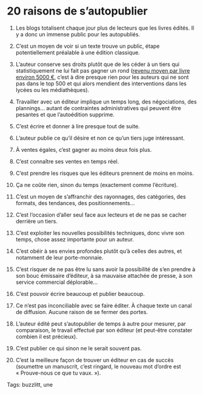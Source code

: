 # 20 raisons de s’autopublier

1. Les blogs totalisent chaque jour plus de lecteurs que les livres édités. Il y a donc un immense public pour les autopubliés.

2. C’est un moyen de voir si un texte trouve un public, étape potentiellement préalable à une édition classique.

3. L’auteur conserve ses droits plutôt que de les céder à un tiers qui statistiquement ne lui fait pas gagner un rond ([revenu moyen par livre environ 5000 €](http://www.lemotif.fr/fr/etudes-et-donnees/chiffres-cles/marche-du-livre/), c’est à dire presque rien pour les auteurs qui ne sont pas dans le top 500 et qui alors mendient des interventions dans les lycées ou les médiathèques).

4. Travailler avec un éditeur implique un temps long, des négociations, des plannings… autant de contraintes administratives qui peuvent être pesantes et que l’autoédition supprime.

5. C’est écrire et donner à lire presque tout de suite.

6. L’auteur publie ce qu’il désire et non ce qu’un tiers juge intéressant.

7. À ventes égales, c’est gagner au moins deux fois plus.

8. C’est connaître ses ventes en temps réel.

9. C’est prendre les risques que les éditeurs prennent de moins en moins.

10. Ça ne coûte rien, sinon du temps (exactement comme l’écriture).

11. C’est un moyen de s’affranchir des rayonnages, des catégories, des formats, des tendances, des positionnements…

12. C’est l’occasion d’aller seul face aux lecteurs et de ne pas se cacher derrière un tiers.

13. C’est exploiter les nouvelles possibilités techniques, donc vivre son temps, chose assez importante pour un auteur.

14. C’est obéir à ses envies profondes plutôt qu’à celles des autres, et notamment de leur porte-monnaie.

15. C’est risquer de ne pas être lu sans avoir la possibilité de s’en prendre à son bouc émissaire d’éditeur, à sa mauvaise attachée de presse, à son service commercial déplorable…

16. C’est pouvoir écrire beaucoup et publier beaucoup.

17. Ce n’est pas inconciliable avec se faire éditer. À chaque texte un canal de diffusion. Aucune raison de se fermer des portes.

18. L’auteur édité peut s’autopublier de temps à autre pour mesurer, par comparaison, le travail effectué par son éditeur (et peut-être constater combien il est précieux).

19. C’est publier ce qui sinon ne le serait souvent pas.

20. C’est la meilleure façon de trouver un éditeur en cas de succès (soumettre un manuscrit, c’est ringard, le nouveau mot d’ordre est « Prouve-nous ce que tu vaux. »).

Tags: buzzlitt, une